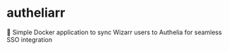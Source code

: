 # autheliarr
🔗 Simple Docker application to sync Wizarr users to Authelia for seamless SSO integration
